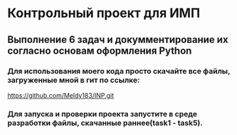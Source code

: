 # Контрольный проект для ИМП

## Выполнение 6 задач и докумментирование их согласно основам оформления Python


### Для использования моего кода просто скачайте все файлы, загруженные мной в гит по ссылке:
 https://github.com/Meldy183/INP.git

### Для запуска и проверки проекта запустите в среде разработки файлы, скачанные раннее(task1 - task5).
